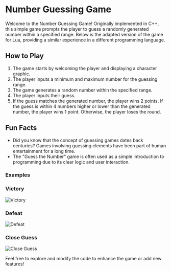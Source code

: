 # Number Guessing Game

Welcome to the Number Guessing Game! Originally implemented in C++, this simple game prompts the player to guess a randomly generated number within a specified range. Below is the adapted version of the game for Lua, providing a similar experience in a different programming language.

## How to Play
1. The game starts by welcoming the player and displaying a character graphic.
2. The player inputs a minimum and maximum number for the guessing range.
3. The game generates a random number within the specified range.
4. The player inputs their guess.
5. If the guess matches the generated number, the player wins 2 points. If the guess is within 4 numbers higher or lower than the generated number, the player wins 1 point. Otherwise, the player loses the round.

## Fun Facts
- Did you know that the concept of guessing games dates back centuries? Games involving guessing elements have been part of human entertainment for a long time.
- The "Guess the Number" game is often used as a simple introduction to programming due to its clear logic and user interaction.
### Examples

### Victory
![Victory](https://cdn.discordapp.com/attachments/1076289863864832150/1177709148486520874/image.png?ex=65737e1d&is=6561091d&hm=79bb8e8f2dcaee5d8f7b3376a8b4d96c09e2a79ea5ca03d337653143a23222f5&)

### Defeat
![Defeat](https://cdn.discordapp.com/attachments/1076289863864832150/1177708686664286258/image.png?ex=65737daf&is=656108af&hm=defc32dba7a49ae0dfc4bd0031152903c387806e762a035e9ecd96d5bea7dea0&)

### Close Guess
![Close Guess](https://cdn.discordapp.com/attachments/1076289863864832150/1177709342829588571/image.png?ex=65737e4c&is=6561094c&hm=a4e6bbc942224554163cfca34de6f90be64a3ec355f0ece2030f3c0d231abe10&)

Feel free to explore and modify the code to enhance the game or add new features!
